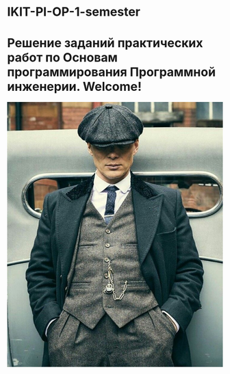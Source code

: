 # IKIT-PI-OP-1-semester
# Решение заданий практических работ по Основам программирования Программной инженерии. Welcome!
 

   ![Welcome!](_/welcome.jpg)

## 